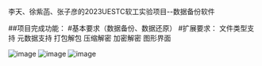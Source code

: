 李天、徐紫菡、张子彦的2023UESTC软工实验项目--数据备份软件

##项目完成功能：
#基本要求（数据备份、数据还原）
#扩展要求：
文件类型支持
元数据支持
打包解包
压缩解密
加密解密
图形界面

![image](https://github.com/litchi-lee/Data-Backup-/assets/79855544/0c9acad5-e532-44cf-bdae-47bf71c11ddf)
![image](https://github.com/litchi-lee/Data-Backup-/assets/79855544/835a1b55-de3a-4126-9724-a7643fc831aa)
![image](https://github.com/litchi-lee/Data-Backup-/assets/79855544/d0586a58-a4af-451b-a3e4-1f3dd46a2acb)
